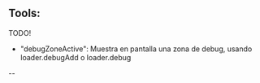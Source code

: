 
## Tools:

TODO!



* "debugZoneActive": Muestra en pantalla una zona de debug, usando loader.debugAdd o loader.debug

--